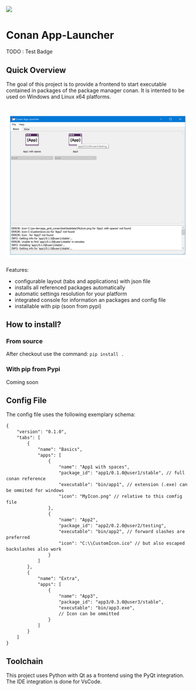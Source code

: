 # <img src="./src/conan_app_launcher/icon.ico" width="128">

# Conan App-Launcher

TODO : Test Badge 

## Quick Overview

The goal of this project is to provide a frontend to start executable contained in packages of the package manager conan. It is intented to be used on Windows and Linux x64 platforms.


# <img src="./doc/screenshot.png" width="1024">

Features:
- configurable layout (tabs and applications) with json file
- installs all referenced packages automatically
- automatic settings resolution for your platform
- integrated console for information an packages and config file
- installable with pip (soon from pypi)

## How to install?

### From source

After checkout use the command:
`pip install .`

### With pip from Pypi
Coming soon

## Config File

The config file uses the following exemplary schema:

    {
        "version": "0.1.0",
        "tabs": [
            {
                "name": "Basics",
                "apps": [
                    {
                        "name": "App1 with spaces",
                        "package_id": "app1/0.1.0@user1/stable", // full conan reference
                        "executable": "bin/app1", // extension (.exe) can be ommited for windows
                        "icon": "MyIcon.png" // relative to this comfig file
                    },
                    {
                        "name": "App2",
                        "package_id": "app2/0.2.0@user2/testing",
                        "executable": "bin/app2", // forward slashes are preferred
                        "icon": "C:\\CustomIcon.ico" // but also escaped backslashes also work
                    }
                ]
            },
            {
                "name": "Extra",
                "apps": [
                    {
                        "name": "App3",
                        "package_id": "app3/0.3.0@user3/stable",
                        "executable": "bin/app3.exe",
                        // Icon can be ommitted
                    }
                ]
            }
        ]
    }

## Toolchain

This project uses Python with Qt as a frontend using the PyQt integration.
The IDE integration is done for VsCode.
